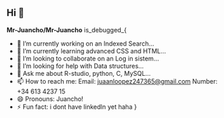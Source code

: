 ## Hi 👋
**Mr-Juancho/Mr-Juancho** is_debugged_{ 

- 🔭 I’m currently working on an Indexed Search...
- 🌱 I’m currently learning advanced CSS and HTML...
- 👯 I’m looking to collaborate on an Log in sistem...
- 🤔 I’m looking for help with Data structures...
- 💬 Ask me about R-studio, python, C, MySQL...
- 📫 How to reach me: 
      Email: juaanloopez247365@gmail.com
      Number: +34 613 4237 15
- 😄 Pronouns: Juancho!
- ⚡ Fun fact: i dont have linkedln yet haha
}

